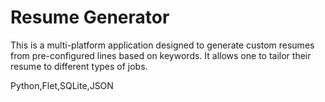 # Resume Generator

This is a multi-platform application designed to generate custom resumes from pre-configured lines based on keywords. It allows one to tailor their resume to different types of jobs.


Python,Flet,SQLite,JSON